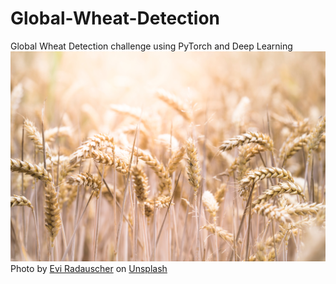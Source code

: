 # Global-Wheat-Detection
Global Wheat Detection challenge using PyTorch and Deep Learning
![wheat](/images/unsplash_wheat.jpg)
Photo by <a href="https://unsplash.com/@eviradauscher?utm_source=unsplash&utm_medium=referral&utm_content=creditCopyText">Evi Radauscher</a> on <a href="https://unsplash.com/s/photos/wheat?utm_source=unsplash&utm_medium=referral&utm_content=creditCopyText">Unsplash</a>
  
